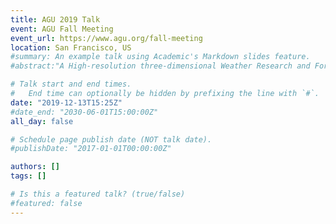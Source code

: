 ```yaml
---
title: AGU 2019 Talk
event: AGU Fall Meeting
event_url: https://www.agu.org/fall-meeting
location: San Francisco, US
#summary: An example talk using Academic's Markdown slides feature.
#abstract:"A High‐resolution three‐dimensional Weather Research and Forecasting (WRF) model is used to investigate the coupled impact of lake surface temperature (LST) and surface wind on the lake effect snow (LES) over the Great Lakes region. A set of twin WRF simulations, with and without resolving LST spatial variations in the model's surface boundary condition, is performed to quantify the impact of LST variation on LES. Both observations and model results reveal a positive correlation between the downwind LST gradient and surface wind convergence over the Great Lakes region. Furthermore, model simulations show that resolving the spatial variation of LST increases the surface wind convergence, correspondingly enhances local vertical motions in the atmospheric boundary layer and creates favorable conditions for the LES formation on the lee sides of the Great Lakes. The contribution of LST spatial variations to the increase in precipitation on the lee sides of the lakes varies between 5% and 30% in individual LES events. The increase in the winter‐mean snow water equivalent (SWE) due to LST spatial variations is between 3% and 15%. The most significant impact of LST variation on the winter‐mean SWE is on the lee side of Lake Huron."

# Talk start and end times.
#   End time can optionally be hidden by prefixing the line with `#`.
date: "2019-12-13T15:25Z"
#date_end: "2030-06-01T15:00:00Z"
all_day: false

# Schedule page publish date (NOT talk date).
#publishDate: "2017-01-01T00:00:00Z"

authors: []
tags: []

# Is this a featured talk? (true/false)
#featured: false
---
```

